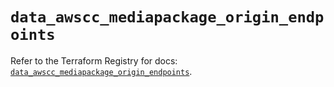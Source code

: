 # `data_awscc_mediapackage_origin_endpoints`

Refer to the Terraform Registry for docs: [`data_awscc_mediapackage_origin_endpoints`](https://registry.terraform.io/providers/hashicorp/awscc/0.70.0/docs/data-sources/mediapackage_origin_endpoints).

